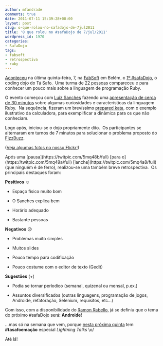 ```yaml
---
author: mfandrade
comments: true
date: 2011-07-11 15:39:28+00:00
layout: post
slug: o-que-rolou-no-safadojo-de-7jul2011
title: 'O que rolou no #safaDojo de 7/jul/2011'
wordpress_id: 1970
categories:
- SafaDojo
tags:
- fabsoft
- retrospectiva
- ruby
---
```


[Aconteceu](https://twitter.com/#!/search/%23safadojo) na última quinta-feira, 7, na [FabSoft](http://www.fabsoft.cesupa.br/) em Belém, o [1º #safaDojo](http://tasafo.wordpress.com/2011/06/20/safadojo-com-ruby/), o coding dojo do Tá Safo.  Uma turma de [22 pessoas](https://twitter.com/#!/tasafo/status/89105468512944129) compareceu e para conhecer um pouco mais sobre a linguagem de programação Ruby.

O evento começou com [Luiz Sanches](http://twitter.com/luizgrsanches) fazendo uma [apresentação de cerca de 30 minutos](http://www.slideshare.net/luizsanches/ruby-praticamente-falando) sobre algumas curiosidades e características da linguagem Ruby.  Na sequência, fizeram um brevíssimo [prepared kata](http://codingdojo.org/cgi-bin/wiki.pl?PreparedKata), com o exemplo ilustrativo da calculadora, para exemplificar a dinâmica para os que não conheciam.

Logo após, iniciou-se o dojo propriamente dito.  Os participantes se alternaram em turnos de 7 minutos para solucionar o problema proposto do [FizzBuzz](http://codingdojo.org/cgi-bin/wiki.pl?KataFizzBuzz).

([Veja algumas fotos no nosso Flickr!](http://www.flickr.com/photos/tasafo/sets/72157627028144395/))

<!-- more -->Após uma [pausa](https://twitpic.com/5mq48b/full) [para o](https://twitpic.com/5mq49a/full) [lanche](https://twitpic.com/5mq4a8/full) (que ninguém é de ferro), realizou-se uma também breve retrospectiva.  Os principais destaques foram:

**Positivos** ☺



	
  * Espaço físico muito bom

	
  * O Sanches explica bem

	
  * Horário adequado

	
  * Bastante pessoas


**Negativos** ☹



	
  * Problemas muito simples

	
  * Muitos slides

	
  * Pouco tempo para codificação

	
  * Pouco costume com o editor de texto (Gedit)


**Sugestões** (+)



	
  * Podia se tornar períodico (semanal, quizenal ou mensal, p.ex.)

	
  * Assuntos diversificados (outras linguagens, programação de jogos, Androide, refatoração, Selenium, requisitos, etc...)




Com isso, com a disponibilidade do [Ramon Rabello](https://twitter.com/ramonrabello), já se definiu que o tema do próximo #safaDojo será: **Androide**!





...mas só na semana que vem, porque [nesta próxima quinta](http://br.groups.yahoo.com/group/safos/message/4408) tem **#tasafoemação** especial _Lightning Talks_ \o/





Até lá!
